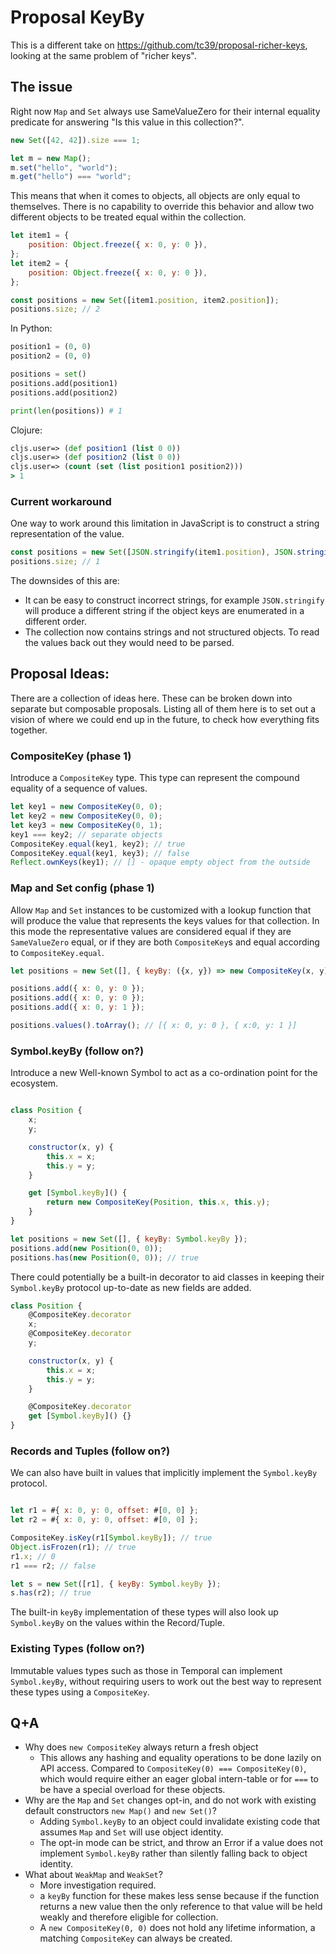 
# Proposal KeyBy

This is a different take on https://github.com/tc39/proposal-richer-keys, looking at the same problem of "richer keys".

## The issue

Right now `Map` and `Set` always use SameValueZero for their internal equality predicate for answering "Is this value in this collection?".

```js
new Set([42, 42]).size === 1;

let m = new Map();
m.set("hello", "world");
m.get("hello") === "world";
```

This means that when it comes to objects, all objects are only equal to themselves. There is no capability to override this behavior and allow two different objects to be treated equal within the collection.

```js
let item1 = {
    position: Object.freeze({ x: 0, y: 0 }),
};
let item2 = {
    position: Object.freeze({ x: 0, y: 0 }),
};

const positions = new Set([item1.position, item2.position]);
positions.size; // 2
```

In Python:

```py
position1 = (0, 0)
position2 = (0, 0)

positions = set()
positions.add(position1)
positions.add(position2)

print(len(positions)) # 1
```

Clojure:

```clj
cljs.user=> (def position1 (list 0 0))
cljs.user=> (def position2 (list 0 0))
cljs.user=> (count (set (list position1 position2)))
> 1
```

### Current workaround

One way to work around this limitation in JavaScript is to construct a string representation of the value.

```js
const positions = new Set([JSON.stringify(item1.position), JSON.stringify(item2.position)]);
positions.size; // 1
```

The downsides of this are:

- It can be easy to construct incorrect strings, for example `JSON.stringify` will produce a different string if the object keys are enumerated in a different order.
- The collection now contains strings and not structured objects. To read the values back out they would need to be parsed.

## Proposal Ideas:

There are a collection of ideas here. These can be broken down into separate but composable proposals.
Listing all of them here is to set out a vision of where we could end up in the future, to check how everything fits together.

### CompositeKey (phase 1)

Introduce a `CompositeKey` type. This type can represent the compound equality of a sequence of values.

```js
let key1 = new CompositeKey(0, 0);
let key2 = new CompositeKey(0, 0);
let key3 = new CompositeKey(0, 1);
key1 === key2; // separate objects
CompositeKey.equal(key1, key2); // true
CompositeKey.equal(key1, key3); // false
Reflect.ownKeys(key1); // [] - opaque empty object from the outside
```

### Map and Set config (phase 1)

Allow `Map` and `Set` instances to be customized with a lookup function that will produce the value that represents the keys values for that collection. In this mode the representative values are considered equal if they are `SameValueZero` equal, or if they are both `CompositeKey`s and equal according to `CompositeKey.equal`.

```js
let positions = new Set([], { keyBy: ({x, y}) => new CompositeKey(x, y), });

positions.add({ x: 0, y: 0 });
positions.add({ x: 0, y: 0 });
positions.add({ x: 0, y: 1 });

positions.values().toArray(); // [{ x: 0, y: 0 }, { x:0, y: 1 }]
```

### Symbol.keyBy (follow on?)

Introduce a new Well-known Symbol to act as a co-ordination point for the ecosystem.

```js

class Position {
    x;
    y;

    constructor(x, y) {
        this.x = x;
        this.y = y;
    }

    get [Symbol.keyBy]() {
        return new CompositeKey(Position, this.x, this.y);
    }
}

let positions = new Set([], { keyBy: Symbol.keyBy });
positions.add(new Position(0, 0));
positions.has(new Position(0, 0)); // true
```

There could potentially be a built-in decorator to aid classes in keeping their `Symbol.keyBy` protocol up-to-date as new fields are added.

```js
class Position {
    @CompositeKey.decorator
    x;
    @CompositeKey.decorator
    y;

    constructor(x, y) {
        this.x = x;
        this.y = y;
    }

    @CompositeKey.decorator
    get [Symbol.keyBy]() {}
}
```

### Records and Tuples (follow on?)

We can also have built in values that implicitly implement the `Symbol.keyBy` protocol.

```js

let r1 = #{ x: 0, y: 0, offset: #[0, 0] };
let r2 = #{ x: 0, y: 0, offset: #[0, 0] };

CompositeKey.isKey(r1[Symbol.keyBy]); // true
Object.isFrozen(r1); // true
r1.x; // 0
r1 === r2; // false

let s = new Set([r1], { keyBy: Symbol.keyBy });
s.has(r2); // true
```

The built-in `keyBy` implementation of these types will also look up `Symbol.keyBy` on the values within the Record/Tuple.

### Existing Types (follow on?)

Immutable values types such as those in Temporal can implement `Symbol.keyBy`, without requiring users to work out the best way to represent these types using a `CompositeKey`.

## Q+A

- Why does `new CompositeKey` always return a fresh object
    - This allows any hashing and equality operations to be done lazily on API access. Compared to `CompositeKey(0) === CompositeKey(0)`, which would require either an eager global intern-table or for `===` to be have a special overload for these objects.
- Why are the `Map` and `Set` changes opt-in, and do not work with existing default constructors `new Map()` and `new Set()`?
    - Adding `Symbol.keyBy` to an object could invalidate existing code that assumes `Map` and `Set` will use object identity.
    - The opt-in mode can be strict, and throw an Error if a value does not implement `Symbol.keyBy` rather than silently falling back to object identity.
- What about `WeakMap` and `WeakSet`?
    - More investigation required.
    - a `keyBy` function for these makes less sense because if the function returns a new value then the only reference to that value will be held weakly and therefore eligible for collection.
    - A `new CompositeKey(0, 0)` does not hold any lifetime information, a matching `CompositeKey` can always be created.
